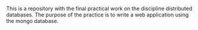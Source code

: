 This is a repository with the final practical work on the discipline distributed databases.
The purpose of the practice is to write a web application using the mongo database.